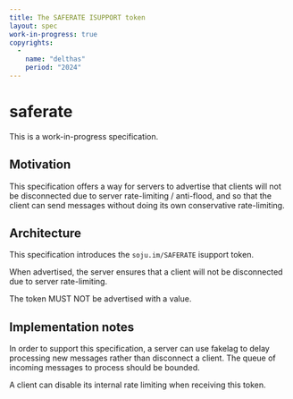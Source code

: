 ```yaml
---
title: The SAFERATE ISUPPORT token
layout: spec
work-in-progress: true
copyrights:
  -
    name: "delthas"
    period: "2024"
---
```


# saferate

This is a work-in-progress specification.

## Motivation

This specification offers a way for servers to advertise that clients will not
be disconnected due to server rate-limiting / anti-flood, and so that the client
can send messages without doing its own conservative rate-limiting.

## Architecture

This specification introduces the `soju.im/SAFERATE` isupport token.

When advertised, the server ensures that a client will not be disconnected due
to server rate-limiting.

The token MUST NOT be advertised with a value.

## Implementation notes

In order to support this specification, a server can use fakelag to delay
processing new messages rather than disconnect a client. The queue of incoming
messages to process should be bounded.

A client can disable its internal rate limiting when receiving this token.
